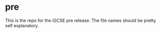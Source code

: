 # pre

This is the repo for the iGCSE pre release. 
The file names should be pretty self explanatory.
